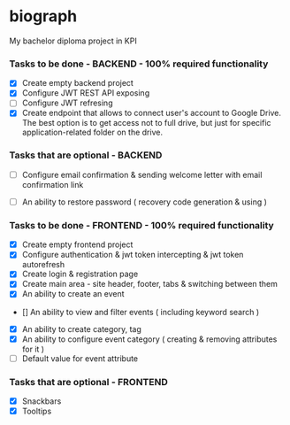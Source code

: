 # biograph
My bachelor diploma project in KPI

### Tasks to be done - BACKEND - 100% required functionality
- [x] Create empty backend project
- [x] Configure JWT REST API exposing
- [ ] Configure JWT refresing
- [x] Create endpoint that allows to connect user's account to Google Drive. The best option is to get access not to full drive, but just for specific application-related folder on the drive.

### Tasks that are optional - BACKEND
- [ ] Configure email confirmation & sending welcome letter with email confirmation link
- [ ] An ability to restore password ( recovery code generation & using )


### Tasks to be done - FRONTEND - 100% required functionality
- [x] Create empty frontend project
- [x] Configure authentication & jwt token intercepting & jwt token autorefresh
- [x] Create login & registration page
- [x] Create main area - site header, footer, tabs & switching between them
- [x] An ability to create an event
- [] An ability to view and filter events ( including keyword search )
- [x] An ability to create category, tag
- [x] An ability to configure event category ( creating & removing attributes for it
 )
- [ ] Default value for event attribute

### Tasks that are optional - FRONTEND
- [x] Snackbars
- [x] Tooltips
